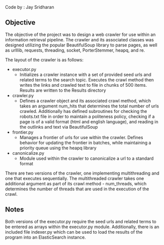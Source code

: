 Code by : Jay Sridharan

## Objective
The objective of the project was to design a web crawler for use within an information retrieval pipeline. The crawler and its associated classes was designed utilizing the popular BeautifulSoup library to parse pages, as well as urlllib, requests, threading, socket, PorterStemmer, heapq, and re.

The layout of the crawler is as follows:
- executor.py
  - Initializes a crawler instance with a set of provided seed urls and related terms to the search topic. Executes the crawl method then writes the links and crawled text to file in chunks of 500 items. Results are written to the Results directory
- crawler.py
  - Defines a crawler object and its associated crawl method, which takes an argument num_hits that determines the total number of urls crawled. Additionally has defined subroutines for checking the robots.txt file in order to maintain a politeness policy, checking if a page is of a valid format (html and english language), and reading in the outlinks and text via BeautifulSoup
- frontier.py
  - Manages a frontier of urls for use within the crawler. Defines behavior for updating the frontier in batches, while maintaining a priority queue using the heapq library
- canonicalize.py
  - Module used within the crawler to canonicalize a url to a standard format

There are two versions of the crawler, one implementing multithreading and one that executes sequentially. The multithreaded crawler takes one additional argument as part of its crawl method - num_threads, which determines the number of threads that are used in the execution of the crawl.

## Notes
Both versions of the executor.py require the seed urls and related terms to be entered as arrays within the executor.py module. Additionally, there is an included file indexer.py which can be used to load the results of the program into an ElasticSearch instance.

